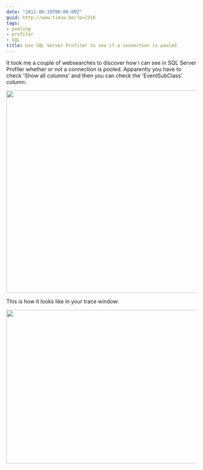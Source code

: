 ```yaml
---
date: "2011-08-19T00:00:00Z"
guid: http://www.timvw.be/?p=2216
tags:
- pooling
- profiler
- SQL
title: Use SQL Server Profiler to see if a connection is pooled
---
```

It took me a couple of websearches to discover how i can see in SQL Server Profiler whether or not a connection is pooled. Apparently you have to check 'Show all columns' and then you can check the 'EventSubClass' column:

[<img src="http://www.timvw.be/wp-content/uploads/2011/08/sql_server_profiler_eventsubclass.png" alt="" title="sql_server_profiler_eventsubclass" width="847" height="536" class="alignnone size-full wp-image-2217" srcset="http://www.timvw.be/wp-content/uploads/2011/08/sql_server_profiler_eventsubclass.png 847w, http://www.timvw.be/wp-content/uploads/2011/08/sql_server_profiler_eventsubclass-300x189.png 300w" sizes="(max-width: 847px) 100vw, 847px" />](http://www.timvw.be/wp-content/uploads/2011/08/sql_server_profiler_eventsubclass.png)

This is how it looks like in your trace window:

[<img src="http://www.timvw.be/wp-content/uploads/2011/08/sql_server_profiler_eventsubclass_trace.png" alt="" title="sql_server_profiler_eventsubclass_trace" width="769" height="407" class="alignnone size-full wp-image-2221" srcset="http://www.timvw.be/wp-content/uploads/2011/08/sql_server_profiler_eventsubclass_trace.png 769w, http://www.timvw.be/wp-content/uploads/2011/08/sql_server_profiler_eventsubclass_trace-300x158.png 300w" sizes="(max-width: 769px) 100vw, 769px" />](http://www.timvw.be/wp-content/uploads/2011/08/sql_server_profiler_eventsubclass_trace.png)